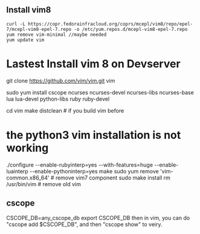 ## Install vim8
    curl -L https://copr.fedorainfracloud.org/coprs/mcepl/vim8/repo/epel-7/mcepl-vim8-epel-7.repo -o /etc/yum.repos.d/mcepl-vim8-epel-7.repo
    yum remove vim-minimal //maybe needed
    yum update vim

# Lastest Install vim 8 on Devserver
git clone https://github.com/vim/vim.git vim

sudo yum install cscope ncurses ncurses-devel ncurses-libs ncurses-base lua lua-devel python-libs ruby ruby-devel

cd vim
make distclean  # if you build vim before
# the python3 vim installation is not working
./configure --enable-rubyinterp=yes --with-features=huge --enable-luainterp --enable-pythoninterp=yes
make
sudo yum remove 'vim-common.x86_64' # remove vim7 component
sudo make install
rm /usr/bin/vim # remove old vim


## cscope
CSCOPE_DB=any_cscope_db
export CSCOPE_DB
then in vim, you can do "cscope add $CSCOPE_DB", and then "cscope show" to
veiry.
